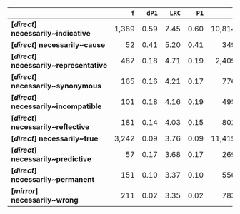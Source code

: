 |                                           |   `f` |   `dP1` |   `LRC` |   `P1` |      `G2` | `l1`        | `l2`           |   `f1` |   `f2` |       `N` |   `exp_f` |   `unexp_f` |   `unexp_r` |   `dP2` |   `P2` |   `deltaP_max` |   `deltaP_mean` |   `odds_r_disc` |   `t` |   `MI` | `dataset`   |
|:------------------------------------------|------:|--------:|--------:|-------:|----------:|:------------|:---------------|-------:|-------:|----------:|----------:|------------:|------------:|--------:|-------:|---------------:|----------------:|----------------:|------:|-------:|:------------|
| **[_direct_] necessarily~indicative**     | 1,389 |    0.59 |    7.45 |   0.60 | 10,814.41 | necessarily | indicative     | 42,916 |  2,319 | 6,347,362 |     15.68 |    1,373.32 |        0.99 |    0.03 |   0.03 |           0.59 |            0.31 |            2.36 | 36.85 |   1.95 | direct      |
| **[_direct_] necessarily~cause**          |    52 |    0.41 |    5.20 |   0.41 |    349.89 | necessarily | cause          | 42,916 |    126 | 6,347,362 |      0.85 |       51.15 |        0.98 |    0.00 |   0.00 |           0.41 |            0.20 |            2.02 |  7.09 |   1.79 | direct      |
| **[_direct_] necessarily~representative** |   487 |    0.18 |    4.71 |   0.19 |  2,409.17 | necessarily | representative | 42,916 |  2,559 | 6,347,362 |     17.30 |      469.70 |        0.96 |    0.01 |   0.01 |           0.18 |            0.10 |            1.54 | 21.28 |   1.45 | direct      |
| **[_direct_] necessarily~synonymous**     |   165 |    0.16 |    4.21 |   0.17 |    776.36 | necessarily | synonymous     | 42,916 |    968 | 6,347,362 |      6.54 |      158.46 |        0.96 |    0.00 |   0.00 |           0.16 |            0.08 |            1.48 | 12.34 |   1.40 | direct      |
| **[_direct_] necessarily~incompatible**   |   101 |    0.18 |    4.16 |   0.19 |    495.03 | necessarily | incompatible   | 42,916 |    540 | 6,347,362 |      3.65 |       97.35 |        0.96 |    0.00 |   0.00 |           0.18 |            0.09 |            1.53 |  9.69 |   1.44 | direct      |
| **[_direct_] necessarily~reflective**     |   181 |    0.14 |    4.03 |   0.15 |    802.51 | necessarily | reflective     | 42,916 |  1,209 | 6,347,362 |      8.17 |      172.83 |        0.95 |    0.00 |   0.00 |           0.14 |            0.07 |            1.42 | 12.85 |   1.35 | direct      |
| **[_direct_] necessarily~true**           | 3,242 |    0.09 |    3.76 |   0.09 | 11,419.84 | necessarily | true           | 42,916 | 35,146 | 6,347,362 |    237.63 |    3,004.37 |        0.93 |    0.07 |   0.08 |           0.09 |            0.08 |            1.21 | 52.77 |   1.13 | direct      |
| **[_direct_] necessarily~predictive**     |    57 |    0.17 |    3.68 |   0.17 |    269.66 | necessarily | predictive     | 42,916 |    330 | 6,347,362 |      2.23 |       54.77 |        0.96 |    0.00 |   0.00 |           0.17 |            0.08 |            1.49 |  7.25 |   1.41 | direct      |
| **[_direct_] necessarily~permanent**      |   151 |    0.10 |    3.37 |   0.10 |    556.98 | necessarily | permanent      | 42,916 |  1,456 | 6,347,362 |      9.84 |      141.16 |        0.93 |    0.00 |   0.00 |           0.10 |            0.05 |            1.23 | 11.49 |   1.19 | direct      |
| **[_mirror_] necessarily~wrong**          |   211 |    0.02 |    3.35 |   0.02 |    783.75 | necessarily | wrong          |    993 |  8,526 |   583,470 |     14.51 |      196.49 |        0.93 |    0.20 |   0.21 |           0.20 |            0.11 |            1.27 | 13.53 |   1.16 | mirror      |